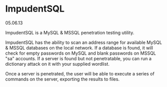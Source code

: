 ImpudentSQL
===========
05.06.13

ImpudentSQL is a MySQL &amp; MSSQL penetration testing utility.

ImpudentSQL has the ability to scan an address range for available MySQL & MSSQL databases on the local network. If a database is found, it will check for empty passwords on MySQL and blank passwords on MSSQL "sa" accounts. If a server is found but not penetratable, you can run a dictionary attack on it with your supplied wordlist. 

Once a server is penetrated, the user will be able to execute a series of commands on the server, exporting the results to files.